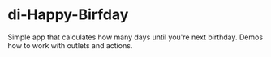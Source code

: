 di-Happy-Birfday
================

Simple app that calculates how many days until you're next birthday. Demos how to work with outlets and actions.
